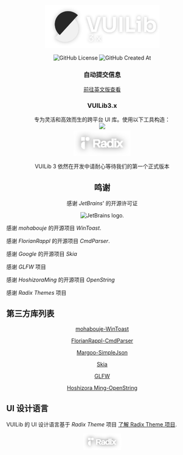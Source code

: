 <div align="center">

<img src="./readme/icon.svg" width="300">

![GitHub License](https://img.shields.io/github/license/FSMargoo/VUILib) ![GitHub Created At](https://img.shields.io/github/created-at/FSMargoo/VuiLib)

<h3>自动提交信息</h3>

[前往英文版查看](./README.md)

<h3 align="center">VUILib3.x</h3>
专为灵活和高效而生的跨平台 UI 库。使用以下工具构造：

<br>
<img src="https://skillicons.dev/icons?i=cpp,cmake,clion,figma" />

<div align="center">
<img src="./readme/radix logo.svg" alt="Radix logo." width="150">

<br>

VUILib 3 依然在开发中请耐心等待我们的第一个正式版本

</div>

## 鸣谢

感谢 $JetBrains$' 的开源许可证

<div align="center">

<img src="https://resources.jetbrains.com/storage/products/company/brand/logos/jetbrains.png" alt="JetBrains logo." width="300">

</div>

</div>

感谢 $mohabouje$ 的开源项目 $WinToast$.

感谢 $FlorianRappl$ 的开源项目 $CmdParser$.

感谢 $Google$ 的开源项目 $Skia$

感谢 $GLFW$ 项目

感谢 $Hoshizora Ming$ 的开源项目 $OpenString$

感谢 $Radix$ $Themes$ 项目

## 第三方库列表

<div align="center">

[mohabouje-WinToast](https://github.com/mohabouje/WinToast)

[FlorianRappl-CmdParser](https://github.com/FlorianRappl/CmdParser)

[Margoo-SimpleJson](https://github.com/FSMargoo/SimpleJson)

[Skia](skia.org)

[GLFW](https://github.com/GLFW/glfw)

[Hoshizora Ming-OpenString](https://github.com/FSMargoo/OpenString-CMake)

</div>

## UI 设计语言

VUILib 的 UI 设计语言基于 $Radix$ $Theme$ 项目 [了解 Radix Theme 项目](https://www.radix-ui.com/).

<div align="center">

<img src="./readme/radix logo.svg" alt="Radix logo." width="100">

</div>
